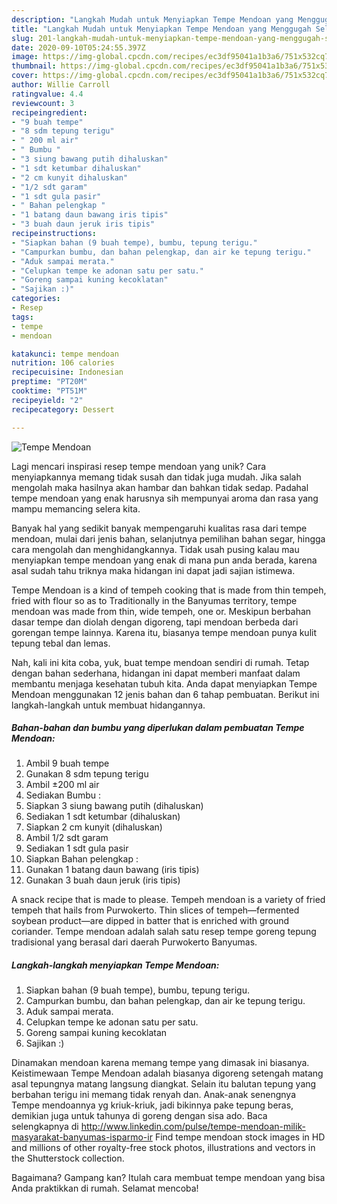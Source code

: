 ```yaml
---
description: "Langkah Mudah untuk Menyiapkan Tempe Mendoan yang Menggugah Selera"
title: "Langkah Mudah untuk Menyiapkan Tempe Mendoan yang Menggugah Selera"
slug: 201-langkah-mudah-untuk-menyiapkan-tempe-mendoan-yang-menggugah-selera
date: 2020-09-10T05:24:55.397Z
image: https://img-global.cpcdn.com/recipes/ec3df95041a1b3a6/751x532cq70/tempe-mendoan-foto-resep-utama.jpg
thumbnail: https://img-global.cpcdn.com/recipes/ec3df95041a1b3a6/751x532cq70/tempe-mendoan-foto-resep-utama.jpg
cover: https://img-global.cpcdn.com/recipes/ec3df95041a1b3a6/751x532cq70/tempe-mendoan-foto-resep-utama.jpg
author: Willie Carroll
ratingvalue: 4.4
reviewcount: 3
recipeingredient:
- "9 buah tempe"
- "8 sdm tepung terigu"
- " 200 ml air"
- " Bumbu "
- "3 siung bawang putih dihaluskan"
- "1 sdt ketumbar dihaluskan"
- "2 cm kunyit dihaluskan"
- "1/2 sdt garam"
- "1 sdt gula pasir"
- " Bahan pelengkap "
- "1 batang daun bawang iris tipis"
- "3 buah daun jeruk iris tipis"
recipeinstructions:
- "Siapkan bahan (9 buah tempe), bumbu, tepung terigu."
- "Campurkan bumbu, dan bahan pelengkap, dan air ke tepung terigu."
- "Aduk sampai merata."
- "Celupkan tempe ke adonan satu per satu."
- "Goreng sampai kuning kecoklatan"
- "Sajikan :)"
categories:
- Resep
tags:
- tempe
- mendoan

katakunci: tempe mendoan 
nutrition: 106 calories
recipecuisine: Indonesian
preptime: "PT20M"
cooktime: "PT51M"
recipeyield: "2"
recipecategory: Dessert

---
```



![Tempe Mendoan](https://img-global.cpcdn.com/recipes/ec3df95041a1b3a6/751x532cq70/tempe-mendoan-foto-resep-utama.jpg)

Lagi mencari inspirasi resep tempe mendoan yang unik? Cara menyiapkannya memang tidak susah dan tidak juga mudah. Jika salah mengolah maka hasilnya akan hambar dan bahkan tidak sedap. Padahal tempe mendoan yang enak harusnya sih mempunyai aroma dan rasa yang mampu memancing selera kita.

Banyak hal yang sedikit banyak mempengaruhi kualitas rasa dari tempe mendoan, mulai dari jenis bahan, selanjutnya pemilihan bahan segar, hingga cara mengolah dan menghidangkannya. Tidak usah pusing kalau mau menyiapkan tempe mendoan yang enak di mana pun anda berada, karena asal sudah tahu triknya maka hidangan ini dapat jadi sajian istimewa.

Tempe Mendoan is a kind of tempeh cooking that is made from thin tempeh, fried with flour so as to Traditionally in the Banyumas territory, tempe mendoan was made from thin, wide tempeh, one or. Meskipun berbahan dasar tempe dan diolah dengan digoreng, tapi mendoan berbeda dari gorengan tempe lainnya. Karena itu, biasanya tempe mendoan punya kulit tepung tebal dan lemas.


Nah, kali ini kita coba, yuk, buat tempe mendoan sendiri di rumah. Tetap dengan bahan sederhana, hidangan ini dapat memberi manfaat dalam membantu menjaga kesehatan tubuh kita. Anda dapat menyiapkan Tempe Mendoan menggunakan 12 jenis bahan dan 6 tahap pembuatan. Berikut ini langkah-langkah untuk membuat hidangannya.

<!--inarticleads1-->

##### Bahan-bahan dan bumbu yang diperlukan dalam pembuatan Tempe Mendoan:

1. Ambil 9 buah tempe
1. Gunakan 8 sdm tepung terigu
1. Ambil  ±200 ml air
1. Sediakan  Bumbu :
1. Siapkan 3 siung bawang putih (dihaluskan)
1. Sediakan 1 sdt ketumbar (dihaluskan)
1. Siapkan 2 cm kunyit (dihaluskan)
1. Ambil 1/2 sdt garam
1. Sediakan 1 sdt gula pasir
1. Siapkan  Bahan pelengkap :
1. Gunakan 1 batang daun bawang (iris tipis)
1. Gunakan 3 buah daun jeruk (iris tipis)


A snack recipe that is made to please. Tempeh mendoan is a variety of fried tempeh that hails from Purwokerto. Thin slices of tempeh—fermented soybean product—are dipped in batter that is enriched with ground coriander. Tempe mendoan adalah salah satu resep tempe goreng tepung tradisional yang berasal dari daerah Purwokerto Banyumas. 

<!--inarticleads2-->

##### Langkah-langkah menyiapkan Tempe Mendoan:

1. Siapkan bahan (9 buah tempe), bumbu, tepung terigu.
1. Campurkan bumbu, dan bahan pelengkap, dan air ke tepung terigu.
1. Aduk sampai merata.
1. Celupkan tempe ke adonan satu per satu.
1. Goreng sampai kuning kecoklatan
1. Sajikan :)


Dinamakan mendoan karena memang tempe yang dimasak ini biasanya. Keistimewaan Tempe Mendoan adalah biasanya digoreng setengah matang asal tepungnya matang langsung diangkat. Selain itu balutan tepung yang berbahan terigu ini memang tidak renyah dan. Anak-anak senengnya Tempe mendoannya yg kriuk-kriuk, jadi bikinnya pake tepung beras, demikian juga untuk tahunya di goreng dengan sisa ado. Baca selengkapnya di http://www.linkedin.com/pulse/tempe-mendoan-milik-masyarakat-banyumas-isparmo-ir Find tempe mendoan stock images in HD and millions of other royalty-free stock photos, illustrations and vectors in the Shutterstock collection. 

Bagaimana? Gampang kan? Itulah cara membuat tempe mendoan yang bisa Anda praktikkan di rumah. Selamat mencoba!
